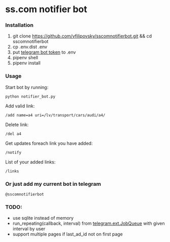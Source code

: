 # ss.com notifier bot

### Installation

1. git clone https://github.com/vfilipovsky/sscomnotifierbot.git && cd sscomnotifierbot
2. cp .env.dist .env
3. put [telegram bot token](https://core.telegram.org/bots) to .env
4. pipenv shell
5. pipenv install


### Usage
Start bot by running:

```python notifier_bot.py```

Add valid link:

```/add name=a4 uri=/lv/transport/cars/audi/a4/```

Delete link:

```/del a4```

Get updates foreach link you have added:

```/notify```

List of your added links:

```/links```


### Or just add my current bot in telegram
```@sscomnotifierbot```

### TODO:
- use sqlite instead of memory
- run_repeating(callback, interval) from [telegram.ext.JobQueue](https://python-telegram-bot.readthedocs.io/en/stable/telegram.ext.jobqueue.html) with given interval by user
- support multiple pages if last_ad_id not on first page